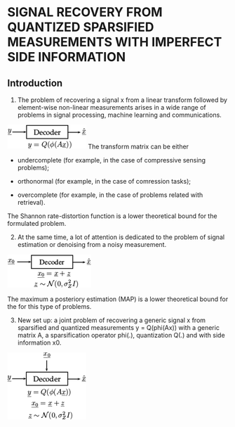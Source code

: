 # SIGNAL RECOVERY FROM QUANTIZED SPARSIFIED MEASUREMENTS WITH IMPERFECT SIDE INFORMATION


## Introduction
1) The problem of recovering a signal x from a linear transform followed by element-wise non-linear measurements arises in a wide range of problems in signal processing, machine learning and communications.
<img src="./fig/recovery.png" width="180">
The transform matrix can be either 

- undercomplete (for example, in the case of compressive sensing problems);

- orthonormal (for example, in the case of comression tasks);

- overcomplete (for example, in the case of problems related with retrieval).

The Shannon rate-distortion function is a lower theoretical bound for the formulated problem.

2) At the same time, a lot of attention is dedicated to the problem of signal estimation or denoising from a noisy measurement.
<img src="./fig/denoising.png" width="191">

The maximum a posteriory estimation (MAP) is a lower theoretical bound for the for this type of problems.

3) New set up: a joint problem of recovering a generic signal x from sparsified and quantized measurements y = Q(phi(Ax)) with a generic matrix A, a sparsification operator phi(.), quantization Q(.) and with side information x0.
<img src="./fig/new_setup.png" width="179">
